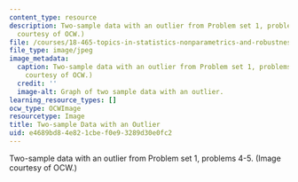 ```yaml
---
content_type: resource
description: Two-sample data with an outlier from Problem set 1, problems 4-5. (Image
  courtesy of OCW.)
file: /courses/18-465-topics-in-statistics-nonparametrics-and-robustness-spring-2005/e4689bd84e821cbef0e93289d30e0fc2_18-465s05.JPG
file_type: image/jpeg
image_metadata:
  caption: Two-sample data with an outlier from Problem set 1, problems 4-5. (Image
    courtesy of OCW.)
  credit: ''
  image-alt: Graph of two sample data with an outlier.
learning_resource_types: []
ocw_type: OCWImage
resourcetype: Image
title: Two-sample Data with an Outlier
uid: e4689bd8-4e82-1cbe-f0e9-3289d30e0fc2
---
```

Two-sample data with an outlier from Problem set 1, problems 4-5. (Image courtesy of OCW.)

